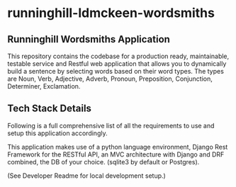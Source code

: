 # runninghill-ldmckeen-wordsmiths
## Runninghill Wordsmiths Application
This repository contains the codebase for a production ready, maintainable, testable service
and Restful web application that allows you to dynamically build a sentence by selecting
words based on their word types. The types are Noun, Verb, Adjective, Adverb, Pronoun, Preposition, Conjunction, Determiner, Exclamation.

## Tech Stack Details
Following is a full comprehensive list of all the requirements to use and setup this
application accordingly.

This application makes use of a python language environment, Django Rest Framework for the
RESTful API, an MVC architecture with Django and DRF combined, the DB of your choice.
(sqlite3 by default or Postgres).


(See Developer Readme for local development setup.)

